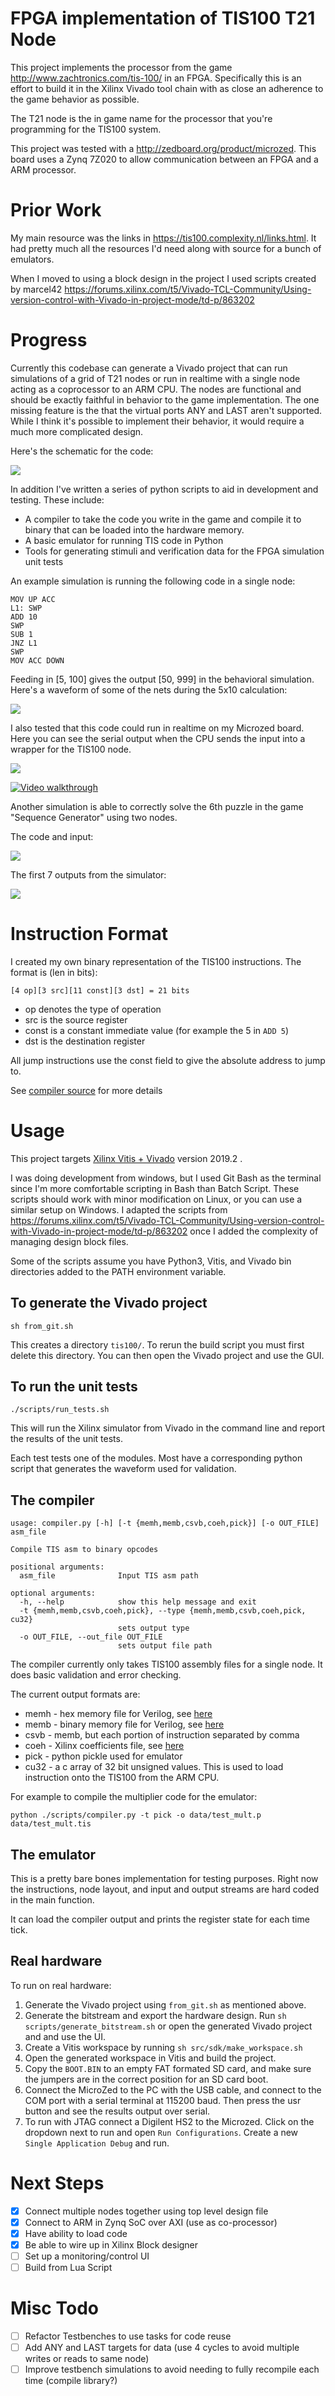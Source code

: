 # FPGA implementation of TIS100 T21 Node

This project implements the processor from the game <http://www.zachtronics.com/tis-100/> in an FPGA. Specifically this is an effort to build it in the Xilinx Vivado tool chain with as close an adherence to the game behavior as possible.

The T21 node is the in game name for the processor that you're programming for the TIS100 system.

This project was tested with a <http://zedboard.org/product/microzed>. This board uses a Zynq 7Z020 to allow communication between an FPGA and a ARM processor.

# Prior Work

My main resource was the links in <https://tis100.complexity.nl/links.html>. It had pretty much all the resources I'd need along with source for a bunch of emulators.

When I moved to using a block design in the project I used scripts created by marcel42 https://forums.xilinx.com/t5/Vivado-TCL-Community/Using-version-control-with-Vivado-in-project-mode/td-p/863202

# Progress

Currently this codebase can generate a Vivado project that can run simulations of a grid of T21 nodes or run in realtime with a single node acting as a coprocessor to an ARM CPU. The nodes are functional and should be exactly faithful in behavior to the game implementation. The one missing feature is the that the virtual ports ANY and LAST aren't supported. While I think it's possible to implement their behavior, it would require a much more complicated design.

Here's the schematic for the code:

<a href="docs/t21_schematic.png"><img src="docs/t21_schematic.png"/></a>

In addition I've written a series of python scripts to aid in development and testing. These include:

 * A compiler to take the code you write in the game and compile it to binary that can be loaded into the hardware memory.
 * A basic emulator for running TIS code in Python
 * Tools for generating stimuli and verification data for the FPGA simulation unit tests

An example simulation is running the following code in a single node:

```
MOV UP ACC
L1: SWP
ADD 10
SWP
SUB 1
JNZ L1
SWP
MOV ACC DOWN
```

Feeding in [5, 100] gives the output [50, 999] in the behavioral simulation. Here's a waveform of some of the nets during the 5x10 calculation:

<a href="docs/mult_sim.png"><img src="docs/mult_sim.png"/></a>

I also tested that this code could run in realtime on my Microzed board. Here you can see the serial output when the CPU sends the input into a wrapper for the TIS100 node.

<a href="docs/good_serial_out.png"><img src="docs/good_serial_out.png"/></a>

[![Video walkthrough](https://img.youtube.com/vi/WQfV7bC7NvE/0.jpg)](https://www.youtube.com/watch?v=WQfV7bC7NvE)

Another simulation is able to correctly solve the 6th puzzle in the game "Sequence Generator" using two nodes.

The code and input:

<a href="docs/sig_gen_ex.png"><img src="docs/sig_gen_ex.png"/></a>

The first 7 outputs from the simulator:

<a href="docs/sig_gen_sim.png"><img src="docs/sig_gen_sim.png"/></a>

# Instruction Format

I created my own binary representation of the TIS100 instructions. The format is (len in bits):

`[4 op][3 src][11 const][3 dst] = 21 bits`

 * op denotes the type of operation
 * src is the source register
 * const is a constant immediate value (for example the 5 in `ADD 5`)
 * dst is the destination register

All jump instructions use the const field to give the absolute address to jump to.

See [compiler source](scripts/compiler.py) for more details

# Usage

This project targets [Xilinx Vitis + Vivado](https://www.xilinx.com/support/download/index.html/content/xilinx/en/downloadNav/vitis.html) version 2019.2 .

I was doing development from windows, but I used Git Bash as the terminal since I'm more comfortable scripting in Bash than Batch Script. These scripts should work with minor modification on Linux, or you can use a similar setup on Windows. I adapted the scripts from https://forums.xilinx.com/t5/Vivado-TCL-Community/Using-version-control-with-Vivado-in-project-mode/td-p/863202 once I added the complexity of managing design block files.

Some of the scripts assume you have Python3, Vitis, and Vivado bin directories added to the PATH environment variable.

## To generate the Vivado project

`sh from_git.sh`

This creates a directory `tis100/`. To rerun the build script you must first delete this directory. You can then open the Vivado project and use the GUI.

## To run the unit tests

`./scripts/run_tests.sh`

This will run the Xilinx simulator from Vivado in the command line and report the results of the unit tests.

Each test tests one of the modules. Most have a corresponding python script that generates the waveform used for validation.

## The compiler

```
usage: compiler.py [-h] [-t {memh,memb,csvb,coeh,pick}] [-o OUT_FILE] asm_file

Compile TIS asm to binary opcodes

positional arguments:
  asm_file              Input TIS asm path

optional arguments:
  -h, --help            show this help message and exit
  -t {memh,memb,csvb,coeh,pick}, --type {memh,memb,csvb,coeh,pick, cu32}
                        sets output type
  -o OUT_FILE, --out_file OUT_FILE
                        sets output file path
```

The compiler currently only takes TIS100 assembly files for a single node. It does basic validation and error checking. 

The current output formats are:

 * memh - hex memory file for Verilog, see [here](https://timetoexplore.net/blog/initialize-memory-in-verilog)
 * memb - binary memory file for Verilog, see [here](https://timetoexplore.net/blog/initialize-memory-in-verilog)
 * csvb - memb, but each portion of instruction separated by comma
 * coeh - Xilinx coefficients file, see [here](https://www.xilinx.com/support/documentation/sw_manuals/xilinx11/cgn_r_coe_file_syntax.htm)
 * pick - python pickle used for emulator
 * cu32 - a c array of 32 bit unsigned values. This is used to load instruction onto the TIS100 from the ARM CPU.

For example to compile the multiplier code for the emulator:

`python ./scripts/compiler.py -t pick -o data/test_mult.p data/test_mult.tis`

## The emulator

This is a pretty bare bones implementation for testing purposes. Right now the instructions, node layout, and input and output streams are hard coded in the main function.

It can load the compiler output and prints the register state for each time tick.

## Real hardware

To run on real hardware:
1. Generate the Vivado project using `from_git.sh` as mentioned above.
2. Generate the bitstream and export the hardware design. Run `sh scripts/generate_bitstream.sh` or open the generated Vivado project and and use the UI.
3. Create a Vitis workspace by running `sh src/sdk/make_workspace.sh` 
4. Open the generated workspace in Vitis and build the project.
5. Copy the `BOOT.BIN` to an empty FAT formated SD card, and make sure the jumpers are in the correct position for an SD card boot.
6. Connect the MicroZed to the PC with the USB cable, and connect to the COM port with a serial terminal at 115200 baud. Then press the usr button and see the results output over serial.
7. To run with JTAG connect a Digilent HS2 to the Microzed. Click on the dropdown next to run and open `Run Configurations`. Create a new `Single Application Debug` and run.

# Next Steps

- [x] Connect multiple nodes together using top level design file
- [x] Connect to ARM in Zynq SoC over AXI (use as co-processor)
- [x] Have ability to load code
- [x] Be able to wire up in Xilinx Block designer
- [ ] Set up a monitoring/control UI
- [ ] Build from Lua Script

# Misc Todo

- [ ] Refactor Testbenches to use tasks for code reuse
- [ ] Add ANY and LAST targets for data (use 4 cycles to avoid multiple writes or reads to same node)
- [ ] Improve testbench simulations to avoid needing to fully recompile each time (compile library?)

